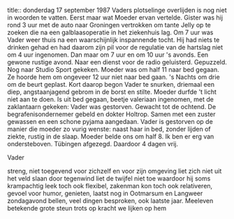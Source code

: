 title:: donderdag 17 september 1987
Vaders plotselinge overlijden is nog niet in woorden te vatten. Eerst maar wat Moeder ervan vertelde. Gister was hij rond 3 uur met de auto naar Groningen vertrokken om tante Jelly op te zoeken die na een galblaasoperatie in het ziekenhuis lag. Om 7 uur was Vader weer thuis na een waarschijnlijk inspannende tocht. Hij had niets te drinken gehad en had daarom zijn pil voor de regulatie van de hartslag  niet om 4 uur ingenomen. Dan maar om 7 uur en om 10 uur 's avonds. Een gewone rustige avond. Naar een dienst voor de radio geluisterd. Gepuzzeld. Nog naar Studio Sport gekeken. Moeder was om half 11 naar bed gegaan. Ze hoorde hem om ongeveer 12 uur niet naar bed gaan. 's Nachts om drie om de beurt geplast. Kort daarop begon Vader te snurken, driemaal een diep, angstaanjagend gebrom in de borst en stilte. Moeder durfde 't licht niet aan te doen. Is uit bed gegaan, beetje valeriaan ingenomen, met de zaklantaarn gekeken: Vader was gestorven. Gewacht tot de ochtend. De begrafenisondernemer gebeld en dokter Holtrop. Samen met een zuster gewassen en een schone pyjama aangedaan. Vader is gestorven op de manier die moeder zo vurig wenste: naast haar in bed, zonder lijden of ziekte, rustig in de slaap. Moeder belde ons om half 8. Ik ben er erg van ondersteboven. Tübingen afgezegd. Daardoor 4 dagen vrij. 

Vader

streng, niet toegevend voor zichzelf en voor zijn omgeving
liet zich niet uit het veld slaan door tegenwind
liet de twijfel niet toe waardoor hij soms krampachtig leek
toch ook flexibel, zakenman
kon toch ook relativeren, gevoel voor humor, genieten, laatst nog in Ootmarsum en Langweer
zondagavond bellen, veel dingen besproken, ook laatste jaar. Meeleven betekende grote steun
trots op kracht
we lijken op hem
